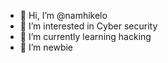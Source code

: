 - 👋 Hi, I’m @namhikelo
- 👀 I’m interested in Cyber security
- 🌱 I’m currently learning hacking
- 💞️ I’m newbie

